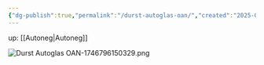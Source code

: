 ```yaml
---
{"dg-publish":true,"permalink":"/durst-autoglas-oan/","created":"2025-05-09T15:08:47.093+02:00"}
---
```


up: [[Autoneg\|Autoneg]]

![Durst Autoglas OAN-1746796150329.png](/img/user/Assets/Durst%20Autoglas%20OAN-1746796150329.png)
